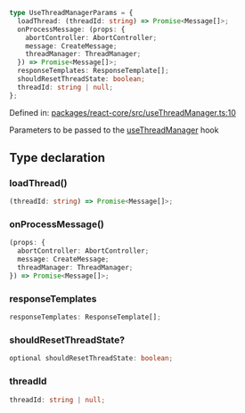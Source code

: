 ```ts
type UseThreadManagerParams = {
  loadThread: (threadId: string) => Promise<Message[]>;
  onProcessMessage: (props: {
    abortController: AbortController;
    message: CreateMessage;
    threadManager: ThreadManager;
  }) => Promise<Message[]>;
  responseTemplates: ResponseTemplate[];
  shouldResetThreadState: boolean;
  threadId: string | null;
};
```

Defined in: [packages/react-core/src/useThreadManager.ts:10](https://github.com/thesysdev/crayon/blob/d0d1410263fe0f83e2b52bc1d37c0693717089fe/js/packages/react-core/src/useThreadManager.ts#L10)

Parameters to be passed to the [useThreadManager](../functions/useThreadManager.md) hook

## Type declaration

### loadThread()

```ts
(threadId: string) => Promise<Message[]>;
```

### onProcessMessage()

```ts
(props: {
  abortController: AbortController;
  message: CreateMessage;
  threadManager: ThreadManager;
}) => Promise<Message[]>;
```

### responseTemplates

```ts
responseTemplates: ResponseTemplate[];
```

### shouldResetThreadState?

```ts
optional shouldResetThreadState: boolean;
```

### threadId

```ts
threadId: string | null;
```
